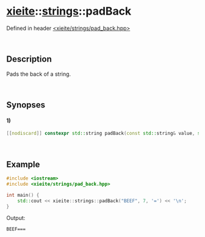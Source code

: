 # [xieite](../../xieite.md)\:\:[strings](../../strings.md)\:\:padBack
Defined in header [<xieite/strings/pad_back.hpp>](../../../include/xieite/strings/pad_back.hpp)

&nbsp;

## Description
Pads the back of a string.

&nbsp;

## Synopses
#### 1)
```cpp
[[nodiscard]] constexpr std::string padBack(const std::string& value, std::size_t size, char padding = ' ') noexcept;
```

&nbsp;

## Example
```cpp
#include <iostream>
#include <xieite/strings/pad_back.hpp>

int main() {
    std::cout << xieite::strings::padBack("BEEF", 7, '=') << '\n';
}
```
Output:
```
BEEF===
```

